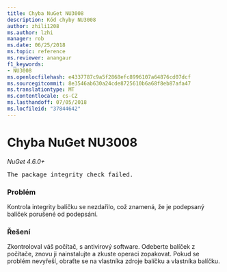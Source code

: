 ```yaml
---
title: Chyba NuGet NU3008
description: Kód chyby NU3008
author: zhili1208
ms.author: lzhi
manager: rob
ms.date: 06/25/2018
ms.topic: reference
ms.reviewer: anangaur
f1_keywords:
- NU3008
ms.openlocfilehash: e4337787c9a5f2868efc8996107a64876cd07dcf
ms.sourcegitcommit: 8e3546ab630a24cde8725610b6a68f8eb87afa47
ms.translationtype: MT
ms.contentlocale: cs-CZ
ms.lasthandoff: 07/05/2018
ms.locfileid: "37844642"
---
```

# <a name="nuget-error-nu3008"></a>Chyba NuGet NU3008

*NuGet 4.6.0+*

<pre>The package integrity check failed.</pre>

### <a name="issue"></a>Problém
Kontrola integrity balíčku se nezdařilo, což znamená, že je podepsaný balíček porušené od podepsání.

### <a name="solution"></a>Řešení
Zkontroloval váš počítač, s antivirový software. Odeberte balíček z počítače, znovu ji nainstalujte a zkuste operaci zopakovat. Pokud se problém nevyřeší, obraťte se na vlastníka zdroje balíčku a vlastníka balíčku.